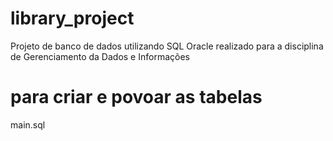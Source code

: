 # library_project
Projeto de banco de dados utilizando SQL Oracle realizado para a disciplina de Gerenciamento da Dados e Informações

# para criar e povoar as tabelas
main.sql